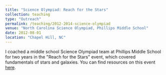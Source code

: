 ```yaml
---
title: "Science Olympiad: Reach for the Stars"
collection: teaching
type: "Outreach"
permalink: /teaching/2012-2014-science-olympiad
venue: "North Carolina Science Olympiad, Phillips Middle School"
date: 2012-08-01
location: "Chapel Hill, NC"
---
```


I coached a middle school Science Olympiad team at Phillips Middle School for two years in the "Reach for the Stars" event, which covered fundamentals of stars and galaxies. You can find resources on this event [here](https://www.soinc.org/reach-stars-b).